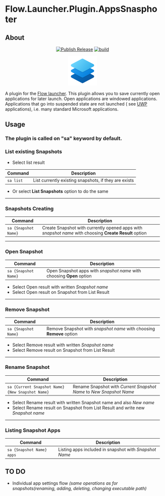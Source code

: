 Flow.Launcher.Plugin.AppsSnasphoter
==================

## About


<div align="center">

[![Publish Release](https://github.com/Spinozanilast/Flow.Launcher.Plugin.AppsSnapshoter/actions/workflows/publish.yml/badge.svg)](https://github.com/Spinozanilast/Flow.Launcher.Plugin.AppsSnapshoter/actions/workflows/publish.yml)
[![build](https://github.com/Spinozanilast/Flow.Launcher.Plugin.AppsSnapshoter/actions/workflows/build.yml/badge.svg)](https://github.com/Spinozanilast/Flow.Launcher.Plugin.AppsSnapshoter/actions/workflows/build.yml)

  <img src="snapshot.png" alt="plugin icon"/>
</div>

A plugin for the [Flow launcher](https://github.com/Flow-Launcher/Flow.Launcher).
This plugin allows you to save currently open applications for later launch. Open applications are windowed
applications. Applications that go into suspended state are not launched (
see [UWP](https://learn.microsoft.com/en-us/windows/uwp/get-started/universal-application-platform-guide) applications),
i.e. many standard Microsoft applications.

## Usage

### The plugin is called on "sa" keyword by default.

### List existing Snapshots

* Select list result

| Command       | Description                                           |
|---------------|-------------------------------------------------------|
| ```sa list``` | List currently existing snapshots, if they are exists |

* Or select **List Snapshots** option to do the same

----------------------

### Snapshots Creating

| Command                  | Description                                                                                            |
|--------------------------|--------------------------------------------------------------------------------------------------------|
| ```sa {Snapshot Name}``` | Create Snapshot with currently opened apps with _snapshot name_ with choosing **Create Result** option |

----------------------

### Open Snapshot

| Command                  | Description                                                           |
|--------------------------|-----------------------------------------------------------------------|
| ```sa {Snapshot Name}``` | Open Snapshot apps with _snapshot name_ with choosing **Open** option |

* Select Open result with written _Snapshot name_
* Select Open result on Snapshot from List Result

----------------------

### Remove Snapshot

| Command                  | Description                                                          |
|--------------------------|----------------------------------------------------------------------|
| ```sa {Snapshot Name}``` | Remove Snapshot with _snapshot name_ with choosing **Remove** option |

* Select Remove result with written _Snapshot name_
* Select Remove result on Snapshot from List Result

----------------------

### Rename Snapshot

| Command                                              | Description                                                         |
|------------------------------------------------------|---------------------------------------------------------------------|
| ```sa {Current Snapshot Name} {New Snapshot Name}``` | Rename Snapshot with _Current Snapshot Name_ to _New Snapshot Name_ |

* Select Rename result with written Snapshot name and also _New name_
* Select Rename result on Snapshot from List Result and write new _Snapshot name_

----------------------

### Listing Snapshot Apps

| Command                       | Description                                            |
|-------------------------------|--------------------------------------------------------|
| ```sa {Snapshot Name} apps``` | Listing apps included in snapshot with _Snapshot Name_ |

## TO DO

* Individual app settings flow _(same operations as for snapshots(renaming, adding, deleting, changing executable path)_
